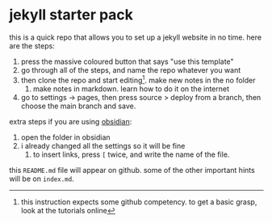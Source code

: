 # jekyll starter pack

this is a quick repo that allows you to set up a jekyll website in no time. here are the steps:

1. press the massive coloured button that says "use this template"
1. go through all of the steps, and name the repo whatever you want
1. then clone the repo and start editing[^1]. make new notes in the no folder
    1. make notes in markdown. learn how to do it on the internet
1. go to settings -> pages, then press source > deploy from a branch, then choose the main branch and save.

extra steps if you are using [obsidian](https://www.obsidian.md):

1. open the folder in obsidian
1. i already changed all the settings so it will be fine
    1. to insert links, press `[` twice, and write the name of the file.

this `README.md` file will appear on github. some of the other important hints will be on `index.md`.

[^1]: this instruction expects some github competency. to get a basic grasp, look at the tutorials online
